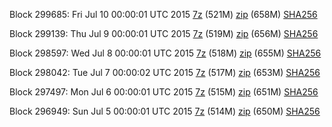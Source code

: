 Block 299685: Fri Jul 10 00:00:01 UTC 2015 [7z](https://transfer.sh/c725m/bootstrap.dat.20150710.7z) (521M) [zip](https://transfer.sh/UeJlz/bootstrap.dat.20150710.zip) (658M) [SHA256](https://transfer.sh/vYYwI/sha256.txt)

Block 299139: Thu Jul  9 00:00:01 UTC 2015 [7z](https://transfer.sh/eibM1/bootstrap.dat.20150709.7z) (519M) [zip](https://transfer.sh/n152U/bootstrap.dat.20150709.zip) (656M) [SHA256](https://transfer.sh/ulDYj/sha256.txt)

Block 298597: Wed Jul  8 00:00:01 UTC 2015 [7z](https://transfer.sh/cwUFL/bootstrap.dat.20150708.7z) (518M) [zip](https://transfer.sh/RI3ZZ/bootstrap.dat.20150708.zip) (655M) [SHA256](https://transfer.sh/rFkEV/sha256.txt)

Block 298042: Tue Jul  7 00:00:02 UTC 2015 [7z](https://transfer.sh/sYrvy/bootstrap.dat.20150707.7z) (517M) [zip](https://transfer.sh/10vqes/bootstrap.dat.20150707.zip) (653M) [SHA256](https://transfer.sh/145oRZ/sha256.txt)

Block 297497: Mon Jul  6 00:00:01 UTC 2015 [7z](https://transfer.sh/IAa9p/bootstrap.dat.20150706.7z) (515M) [zip](https://transfer.sh/LV4Mh/bootstrap.dat.20150706.zip) (651M) [SHA256](https://transfer.sh/pmZm0/sha256.txt)

Block 296949: Sun Jul  5 00:00:01 UTC 2015 [7z](https://transfer.sh/1aUE19/bootstrap.dat.20150705.7z) (514M) [zip](https://transfer.sh/9aDnw/bootstrap.dat.20150705.zip) (650M) [SHA256](https://transfer.sh/1byXM8/sha256.txt)
